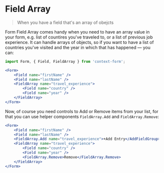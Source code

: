 # Field Array

> When you have a field that's an array of obejcts

Form Field Array comes handy when you need to have an array value in your form, e.g. list of countires you've traveled to, or a list of previous job experience. It can handle arrays of objects, so if you want to have a list of countries you've visited and the year in which that has happened — you can:

```jsx
import Form, { Field, FieldArray } from 'context-form';

<Form>
    <Field name="firstName" />
    <Field name="lastName" />
    <FieldArray name="travel_experience">
        <Field name="country" />
        <Field name="year" />
    </FieldArray>
</Form>
```

Now, of course you need controls to Add or Remove items from your list, for that you can use helper components `FieldArray.Add` and `FieldArray.Remove`:

```jsx
<Form>
    <Field name="firstName" />
    <Field name="lastName" />
    <FieldArray.Add name="travel_experience">+Add Entry</AddFieldGroup>
    <FieldArray name="travel_experience">
        <Field name="country" />
        <Field name="year" />
        <FieldArray.Remove>Remove</FieldArray.Remove>
    </FieldArray>
</Form>
```

